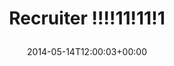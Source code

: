 ---
retweeted: false
source: <a href="http://twitter.com" rel="nofollow">Twitter Web Client</a>
entities:
  user_mentions: []
  urls: []
  symbols: []
  media:
  - expanded_url: https://twitter.com/bascht/status/466548491821801473/photo/1
    indices:
    - '22'
    - '44'
    url: http://t.co/4yAykJch1L
    media_url: http://pbs.twimg.com/media/BnmDYV2IEAAS6pz.png
    id_str: '466548490613821440'
    id: '466548490613821440'
    media_url_https: https://pbs.twimg.com/media/BnmDYV2IEAAS6pz.png
    sizes:
      small:
        w: '680'
        h: '29'
        resize: fit
      large:
        w: '780'
        h: '33'
        resize: fit
      thumb:
        w: '33'
        h: '33'
        resize: crop
      medium:
        w: '780'
        h: '33'
        resize: fit
    type: photo
    display_url: pic.twitter.com/4yAykJch1L
  hashtags: []
display_text_range:
- '0'
- '44'
favorite_count: '1'
id_str: '466548491821801473'
truncated: false
retweet_count: '0'
id: '466548491821801473'
possibly_sensitive: false
created_at: Wed May 14 12:00:03 +0000 2014
favorited: false
full_text: Recruiter !!!!11!11!1
lang: en
extended_entities:
  media:
  - expanded_url: https://twitter.com/bascht/status/466548491821801473/photo/1
    indices:
    - '22'
    - '44'
    url: http://t.co/4yAykJch1L
    media_url: http://pbs.twimg.com/media/BnmDYV2IEAAS6pz.png
    id_str: '466548490613821440'
    id: '466548490613821440'
    media_url_https: https://pbs.twimg.com/media/BnmDYV2IEAAS6pz.png
    sizes:
      small:
        w: '680'
        h: '29'
        resize: fit
      large:
        w: '780'
        h: '33'
        resize: fit
      thumb:
        w: '33'
        h: '33'
        resize: crop
      medium:
        w: '780'
        h: '33'
        resize: fit
    type: photo
    display_url: pic.twitter.com/4yAykJch1L
tags:
- pesos/twitter
date: '2014-05-14T12:00:03+00:00'
src: https://twitter.com/bascht/status/466548491821801473
original_url: https://twitter.com/bascht/status/466548491821801473
type: twitter_tweet
media_url: https://img.bascht.com/twitter/pbs.twimg.com/media/BnmDYV2IEAAS6pz.png
text: Recruiter !!!!11!11!1
title: 'Recruiter !!!!11!11!1

  '

---